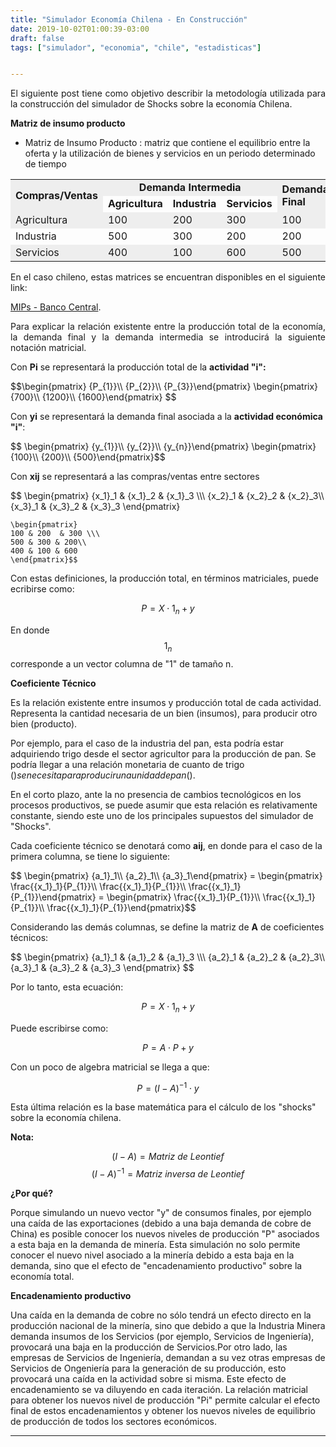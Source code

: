 ```yaml
---
title: "Simulador Economía Chilena - En Construcción"
date: 2019-10-02T01:00:39-03:00
draft: false
tags: ["simulador", "economia", "chile", "estadisticas"]


---
```


<link rel="stylesheet" href="https://unpkg.com/tachyons@4.10.0/css/tachyons.min.css"/>

<p style="text-align:justify;">
El siguiente post tiene como objetivo describir la metodología
utilizada para la construcción del simulador de Shocks sobre la economía Chilena.
</p>
<!--more-->




<script type="text/javascript" src="https://cdnjs.cloudflare.com/ajax/libs/mathjax/2.7.1/MathJax.js?config=TeX-AMS-MML_HTMLorMML">
</script>


<style>
.zebra-striping tbody tr:nth-child(odd) {
  background: #eee;
}
</style>

<div class="ox-hugo-table zebra-striping sane-table">
<div></div>

**Matriz de insumo producto**

* Matriz de Insumo Producto : matriz que contiene el equilibrio entre la oferta y la utilización de bienes y servicios en un periodo determinado de tiempo

<div>

<table>
	<tbody>
		<tr>
			<td rowspan="2"><b>Compras/Ventas</b></td>
			<td colspan="3"><b><center>Demanda Intermedia</center></b></td>
			<td rowspan="2"><b>Demanda Final</b></td>
			<td rowspan="2"><b>Producción Bruta</b></td>
		</tr>
		<tr>
			<td><b>Agricultura</b></td>
			<td><b>Industria</b></td>
			<td><b>Servicios</b></td>
		</tr>
		<tr>
			<td>Agricultura</td>
			<td>100</td>
			<td>200</td>
			<td>300</td>
			<td>100</td>
			<td>700</td>
		</tr>
		<tr>
			<td>Industria</td>
			<td>500</td>
			<td>300</td>
			<td>200</td>
			<td>200</td>
			<td>1200</td>
		</tr>
		<tr>
			<td>Servicios</td>
			<td>400</td>
			<td>100</td>
			<td>600</td>
			<td>500</td>
			<td>1600</td>
		</tr>
	</tbody>
</table>

</div>


<p style="text-align:justify;">
En el caso chileno, estas matrices se encuentran disponibles en el siguiente link:

</p>


[MIPs - Banco Central](https://si3.bcentral.cl/estadisticas/Principal1/Informes/anuarioCCNN/index_anuario_CCNN_2018.html?chapterIdx=-1&curSubCat=-1 "Title").

<p style="text-align:justify;">
Para explicar la relación existente entre la producción total de la economía, la demanda final y la demanda intermedia se introducirá la siguiente notación matricial.

</p>


<p style="text-align:justify;">

Con <b>Pi</b> se representará la producción total de la <b>actividad "i":</b>

</p>

<div>$$\begin{pmatrix}
	{P_{1}}\\
	{P_{2}}\\
	{P_{3}}\end{pmatrix}
	\begin{pmatrix}
	{700}\\
	{1200}\\
	{1600}\end{pmatrix}
	$$
</div>


<p style="text-align:justify;">

Con <b>yi</b> se representará la demanda final asociada a la **actividad económica "i"**:

</p>



<div>$$
	\begin{pmatrix}
	{y_{1}}\\
	{y_{2}}\\
	{y_{n}}\end{pmatrix}
	\begin{pmatrix}
	{100}\\
	{200}\\
	{500}\end{pmatrix}$$
</div>

Con **xij** se representará a las compras/ventas entre sectores



<div>$$
	\begin{pmatrix}
    {x_1}_1 & {x_1}_2  & {x_1}_3 \\\ 
    {x_2}_1 & {x_2}_2 & {x_2}_3\\
    {x_3}_1 & {x_3}_2 & {x_3}_3 
    \end{pmatrix}

    \begin{pmatrix}
    100 & 200  & 300 \\\ 
    500 & 300 & 200\\
    400 & 100 & 600 
    \end{pmatrix}$$
</div>

Con estas definiciones, la producción total, en términos matriciales, puede ecribirse como:

$$P = X \cdot 1_{n}  + y $$

En donde $$1_{n}$$ corresponde a un vector columna de "1" de tamaño n.


**Coeficiente Técnico**

<p style="text-align:justify;">

Es la relación existente entre insumos y producción total de cada actividad. Representa la cantidad necesaria de un bien (insumos), para producir otro bien (producto). 

Por ejemplo, para el caso de la industria del pan, esta podría estar adquiriendo trigo desde el sector agricultor para la producción de pan. Se podría llegar a una relación monetaria de cuanto de trigo ($) se necesita para producir una unidad de pan($).

En el corto plazo, ante la no presencia de cambios tecnológicos en los procesos productivos, se puede asumir que esta relación es relativamente constante, siendo este uno de los principales supuestos del simulador de "Shocks".

Cada coeficiente técnico se denotará como <b>aij</b>, en donde para el caso de la primera columna, se tiene lo siguiente:

</p>

<div>$$
	\begin{pmatrix}
	{a_1}_1\\
	{a_2}_1\\
	{a_3}_1\end{pmatrix}
	=
	\begin{pmatrix}
	\frac{{x_1}_1}{P_{1}}\\
	\frac{{x_1}_1}{P_{1}}\\
	\frac{{x_1}_1}{P_{1}}\end{pmatrix}
	=
	\begin{pmatrix}
	\frac{{x_1}_1}{P_{1}}\\
	\frac{{x_1}_1}{P_{1}}\\
	\frac{{x_1}_1}{P_{1}}\end{pmatrix}$$
</div>




<p style="text-align:justify;">

Considerando las demás columnas, se define la matriz de <b>A</b> de coeficientes técnicos:

</p>


<div>$$
	\begin{pmatrix}
    {a_1}_1 & {a_1}_2  & {a_1}_3 \\\ 
    {a_2}_1 & {a_2}_2 & {a_2}_3\\
    {a_3}_1 & {a_3}_2 & {a_3}_3 
    \end{pmatrix}
$$
</div>





Por lo tanto, esta ecuación:


$$P = X \cdot 1_{n}  + y  $$

Puede escribirse como:

$$P = A \cdot P  + y $$

Con un poco de algebra matricial se llega a que:


$$P = (I-A)^{-1} \cdot y $$

Esta última relación es la base matemática para el cálculo de los "shocks" sobre la economía chilena.

**Nota:**

$$ (I-A) = Matriz \ de \ Leontief $$
$$ (I-A)^{-1} = Matriz \ inversa \ de \ Leontief $$

**¿Por qué?**

<p style="text-align:justify;">

Porque simulando un nuevo vector "y" de consumos finales, por ejemplo una caída de las exportaciones (debido a una baja demanda de cobre de China) es posible conocer los nuevos niveles de producción "P" asociados a esta baja en la demanda de minería. Esta simulación no solo permite conocer el nuevo nivel asociado a la minería debido a esta baja en la demanda, sino que el efecto de "encadenamiento productivo" sobre la economía total.

</p>


**Encadenamiento productivo**

<p style="text-align:justify;">



Una caída en la demanda de cobre no sólo tendrá un efecto directo en la producción nacional de la minería, sino que debido a que la Industria Minera demanda insumos de los Servicios (por ejemplo, Servicios de Ingeniería), provocará una baja en la producción de Servicios.Por otro lado, las empresas de Servicios de Ingeniería, demandan a su vez otras empresas de Servicios de Ongeniería para la generación de su producción, esto provocará una caída en la actividad sobre si misma. Este efecto de encadenamiento se va diluyendo en cada iteración. La relación matricial para obtener los nuevos nivel de producción "Pi" permite calcular el efecto final de estos encadenamientos y obtener los nuevos niveles de equilibrio de producción de todos los sectores económicos.
</p>



----------------------------


